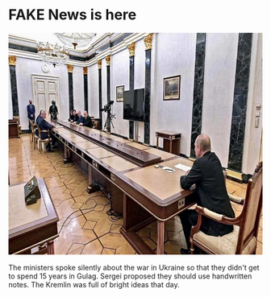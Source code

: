 # FAKE News is here

<img src="media/images/notrust.jpg" id="selectedimage" class="img-fluid mb-2 d-block" width="711" height="441" alt="Vladimir Putin at the end of a very long conference table" />

The ministers spoke silently about the war in Ukraine so that they didn't get to spend 15 years in Gulag.
Sergei proposed they should use handwritten notes. The Kremlin was full of bright ideas that day.